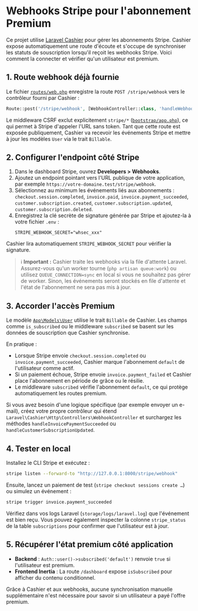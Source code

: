 # Webhooks Stripe pour l'abonnement Premium

Ce projet utilise [Laravel Cashier](https://laravel.com/docs/cashier) pour gérer les abonnements Stripe. Cashier expose automatiquement une route d'écoute et s'occupe de synchroniser les statuts de souscription lorsqu'il reçoit les webhooks Stripe. Voici comment la connecter et vérifier qu'un utilisateur est premium.

## 1. Route webhook déjà fournie

Le fichier [`routes/web.php`](../routes/web.php) enregistre la route `POST /stripe/webhook` vers le contrôleur fourni par Cashier :

```php
Route::post('/stripe/webhook', [WebhookController::class, 'handleWebhook']);
```

Le middleware CSRF exclut explicitement `stripe/*` ([`bootstrap/app.php`](../bootstrap/app.php)), ce qui permet à Stripe d'appeler l'URL sans token. Tant que cette route est exposée publiquement, Cashier va recevoir les événements Stripe et mettre à jour les modèles `User` via le trait `Billable`.

## 2. Configurer l'endpoint côté Stripe

1. Dans le dashboard Stripe, ouvrez **Developers > Webhooks**.
2. Ajoutez un endpoint pointant vers l'URL publique de votre application, par exemple `https://votre-domaine.test/stripe/webhook`.
3. Sélectionnez au minimum les événements liés aux abonnements : `checkout.session.completed`, `invoice.paid`, `invoice.payment_succeeded`, `customer.subscription.created`, `customer.subscription.updated`, `customer.subscription.deleted`.
4. Enregistrez la clé secrète de signature générée par Stripe et ajoutez-la à votre fichier `.env` :
   ```env
   STRIPE_WEBHOOK_SECRET="whsec_xxx"
   ```

Cashier lira automatiquement `STRIPE_WEBHOOK_SECRET` pour vérifier la signature.

> ℹ️ **Important :** Cashier traite les webhooks via la file d'attente Laravel. Assurez-vous qu'un worker tourne (`php artisan queue:work`) ou utilisez `QUEUE_CONNECTION=sync` en local si vous ne souhaitez pas gérer de worker. Sinon, les événements seront stockés en file d'attente et l'état de l'abonnement ne sera pas mis à jour.

## 3. Accorder l'accès Premium

Le modèle [`App\Models\User`](../app/Models/User.php) utilise le trait `Billable` de Cashier. Les champs comme `is_subscribed` ou le middleware `subscribed` se basent sur les données de souscription que Cashier synchronise.

En pratique :

- Lorsque Stripe envoie `checkout.session.completed` ou `invoice.payment_succeeded`, Cashier marque l'abonnement `default` de l'utilisateur comme actif.
- Si un paiement échoue, Stripe envoie `invoice.payment_failed` et Cashier place l'abonnement en période de grâce ou le résilie.
- Le middleware `subscribed` vérifie l'abonnement `default`, ce qui protège automatiquement les routes premium.

Si vous avez besoin d'une logique spécifique (par exemple envoyer un e-mail), créez votre propre contrôleur qui étend `Laravel\Cashier\Http\Controllers\WebhookController` et surchargez les méthodes `handleInvoicePaymentSucceeded` ou `handleCustomerSubscriptionUpdated`.

## 4. Tester en local

Installez le CLI Stripe et exécutez :

```bash
stripe listen --forward-to "http://127.0.0.1:8000/stripe/webhook"
```

Ensuite, lancez un paiement de test (`stripe checkout sessions create …`) ou simulez un événement :

```bash
stripe trigger invoice.payment_succeeded
```

Vérifiez dans vos logs Laravel (`storage/logs/laravel.log`) que l'événement est bien reçu. Vous pouvez également inspecter la colonne `stripe_status` de la table `subscriptions` pour confirmer que l'utilisateur est à jour.

## 5. Récupérer l'état premium côté application

- **Backend** : `Auth::user()->subscribed('default')` renvoie `true` si l'utilisateur est premium.
- **Frontend Inertia** : La route `/dashboard` expose `isSubscribed` pour afficher du contenu conditionnel.

Grâce à Cashier et aux webhooks, aucune synchronisation manuelle supplémentaire n'est nécessaire pour savoir si un utilisateur a payé l'offre premium.
